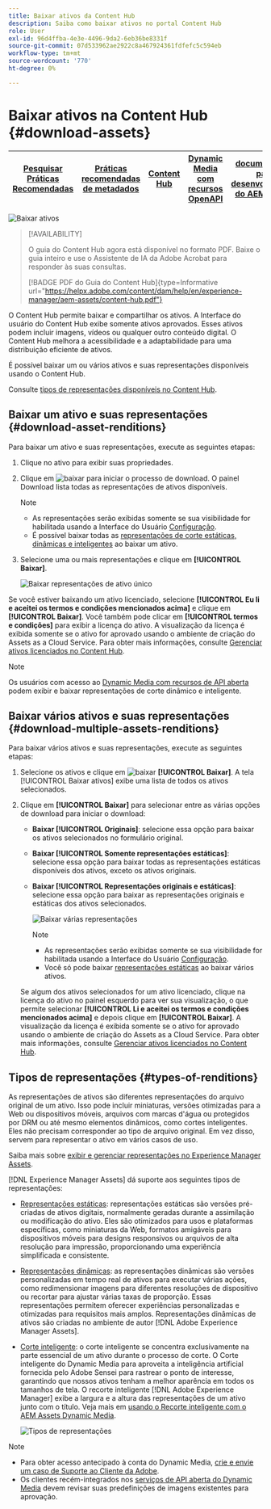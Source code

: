 ```yaml
---
title: Baixar ativos da Content Hub
description: Saiba como baixar ativos no portal Content Hub
role: User
exl-id: 96d4ffba-4e3e-4496-9da2-6eb36be8331f
source-git-commit: 07d533962ae2922c8a467924361fdfefc5c594eb
workflow-type: tm+mt
source-wordcount: '770'
ht-degree: 0%

---
```


# Baixar ativos na Content Hub {#download-assets}

| [Pesquisar Práticas Recomendadas](/help/assets/search-best-practices.md) | [Práticas recomendadas de metadados](/help/assets/metadata-best-practices.md) | [Content Hub](/help/assets/product-overview.md) | [Dynamic Media com recursos OpenAPI](/help/assets/dynamic-media-open-apis-overview.md) | [documentação para desenvolvedores do AEM Assets](https://developer.adobe.com/experience-cloud/experience-manager-apis/) |
| ------------- | --------------------------- |---------|----|-----|

<!-- ![Download assets](assets/download-asset.jpg) -->
![Baixar ativos](assets/download-asset-genstudio.jpeg)

>[!AVAILABILITY]
>
>O guia do Content Hub agora está disponível no formato PDF. Baixe o guia inteiro e use o Assistente de IA da Adobe Acrobat para responder às suas consultas.
>
>[!BADGE PDF do Guia do Content Hub]{type=Informative url="https://helpx.adobe.com/content/dam/help/en/experience-manager/aem-assets/content-hub.pdf"}

O Content Hub permite baixar e compartilhar os ativos. A Interface do usuário do Content Hub exibe somente ativos aprovados. Esses ativos podem incluir imagens, vídeos ou qualquer outro conteúdo digital. O Content Hub melhora a acessibilidade e a adaptabilidade para uma distribuição eficiente de ativos.

É possível baixar um ou vários ativos e suas representações disponíveis usando o Content Hub.

Consulte [tipos de representações disponíveis no Content Hub](#types-of-renditions).

## Baixar um ativo e suas representações {#download-asset-renditions}

Para baixar um ativo e suas representações, execute as seguintes etapas:

1. Clique no ativo para exibir suas propriedades.

1. Clique em ![baixar](/help/assets/assets/download-icon.svg) para iniciar o processo de download. O painel Download lista todas as representações de ativos disponíveis.

   >[!NOTE]
   >
   * As representações serão exibidas somente se sua visibilidade for habilitada usando a Interface do Usuário [Configuração](/help/assets/configure-content-hub-ui-options.md#renditions-content-hub).
   * É possível baixar todas as [representações de corte estáticas, dinâmicas e inteligentes](#types-of-renditions) ao baixar um ativo.

1. Selecione uma ou mais representações e clique em **[!UICONTROL Baixar]**.

   ![Baixar representações de ativo único](/help/assets/assets/download-single-asset-renditions.png)


Se você estiver baixando um ativo licenciado, selecione **[!UICONTROL Eu li e aceitei os termos e condições mencionados acima]** e clique em **[!UICONTROL Baixar]**. Você também pode clicar em **[!UICONTROL termos e condições]** para exibir a licença do ativo. A visualização da licença é exibida somente se o ativo for aprovado usando o ambiente de criação do Assets as a Cloud Service. Para obter mais informações, consulte [Gerenciar ativos licenciados no Content Hub](/help/assets/manage-licensed-assets-on-content-hub.md).

>[!NOTE]
>
Os usuários com acesso ao [Dynamic Media com recursos de API aberta](/help/assets/dynamic-media-open-apis-overview.md) podem exibir e baixar representações de corte dinâmico e inteligente.

## Baixar vários ativos e suas representações {#download-multiple-assets-renditions}

Para baixar vários ativos e suas representações, execute as seguintes etapas:

1. Selecione os ativos e clique em ![baixar](/help/assets/assets/download-icon.svg) **[!UICONTROL Baixar]**. A tela [!UICONTROL Baixar ativos] exibe uma lista de todos os ativos selecionados.
1. Clique em **[!UICONTROL Baixar]** para selecionar entre as várias opções de download para iniciar o download:

   * **Baixar [!UICONTROL Originais]**: selecione essa opção para baixar os ativos selecionados no formulário original.
   * **Baixar [!UICONTROL Somente representações estáticas]**: selecione essa opção para baixar todas as representações estáticas disponíveis dos ativos, exceto os ativos originais.
   * **Baixar [!UICONTROL Representações originais e estáticas]**: selecione essa opção para baixar as representações originais e estáticas dos ativos selecionados.

     ![Baixar várias representações](/help/assets/assets/download-multiple-renditions.png)

     >[!NOTE]
     >
     * As representações serão exibidas somente se sua visibilidade for habilitada usando a Interface do Usuário [Configuração](/help/assets/configure-content-hub-ui-options.md#renditions-content-hub).
     * Você só pode baixar [representações estáticas](#types-of-renditions) ao baixar vários ativos.

   Se algum dos ativos selecionados for um ativo licenciado, clique na licença do ativo no painel esquerdo para ver sua visualização, o que permite selecionar **[!UICONTROL Li e aceitei os termos e condições mencionados acima]** e depois clique em **[!UICONTROL Baixar]**. A visualização da licença é exibida somente se o ativo for aprovado usando o ambiente de criação do Assets as a Cloud Service. Para obter mais informações, consulte [Gerenciar ativos licenciados no Content Hub](/help/assets/manage-licensed-assets-on-content-hub.md).

   <!--![download-multiple-license](/help/assets/assets/download-multiple-license.png)-->

<!--1. On the Content Hub homepage, select the asset and click **Download**. The **Download assets** dialog box displays a license or list of licenses associated with the selected assets in the left pane. 
1. Click a license in the left pane to see its PDF in the middle pane and the associated assets with it in the right pane. The license PDF preview is displayed only if the license is approved in your Assets as a Cloud Service environment. [Approve the license PDFs](/help/assets/approve-assets-content-hub.md) of the selected assets to see their previews.
1. Optional: Click ![remove-icon](/help/assets/assets/remove-icon.svg) to remove a license from the dialog box.
1. Select **I have read and accept all the terms and conditions mentioned above.** 
1. Click **Download** to download the selected assets.-->

<!---This dialog box displays the list of licenses associated with the selected assets in the left pane. Select a license to preview its terms and conditions (in pdf format) in the middle pane and the preview of the associated assets to the license in the right. Reviewed licenses are highlighted in light blue.


The dialog box that displays depends on whether the download list includes expired assets or only non-expired assets. <br/>
**Download expired assets dialog box:** This dialog box displays the expired assets' preview along with their expiry date in the left pane. The expired assets' count out of total selected displays in the right pane. Click **Proceed with all assets** to download expired assets with other assets (if present). The Download assets dialog box displays. See the [Download assets dialog box](#Download-asset-dialog-box) to proceed further.
    
    >[!NOTE]
    >
    >[Enable the download option for expired assets](/help/assets/configure-content-hub-ui-options.md#expired-assets-content-hub) to download them. Only expired assets that have enabled downloading are available for download.

   <a id="Download-asset-dialog-box"></a> **Download assets dialog box:** This dialog box displays the list of licenses associated with the selected assets in the left pane. Select a license to preview its terms and conditions (in pdf format) in the middle pane and the associated assets' preview and their count in the right pane. Reviewed licenses are highlighted in light blue.

    >[!NOTE]
    >
    > The **Download Asset dialog box** previews licensing terms and conditions only for approved licenses. [Approve the assets' licenses](/help/assets/approve-assets-content-hub.md) before downloading them to preview their licensing terms in the **Download Asset dialog box**.

1. Click  ![remove-icon](/help/assets/assets/remove-icon.svg) to remove a license from the download dialog box. 

1. Accept the terms and conditions and then click **Download** to download assets associated with the available licenses in the left pane.-->
<!--![download-multiple-license](/help/assets/assets/download-multiple-license.png)-->

<!---
### Download non-licensed Assets {#download-non-licensed-assets}

 To download non-licensed assets, select the assets and click ![download](/help/assets/assets/download-icon.svg) from the top rail.-->


## Tipos de representações {#types-of-renditions}

As representações de ativos são diferentes representações do arquivo original de um ativo. Isso pode incluir miniaturas, versões otimizadas para a Web ou dispositivos móveis, arquivos com marcas d&#39;água ou protegidos por DRM ou até mesmo elementos dinâmicos, como cortes inteligentes. Eles não precisam corresponder ao tipo de arquivo original. Em vez disso, servem para representar o ativo em vários casos de uso.

Saiba mais sobre [exibir e gerenciar representações no Experience Manager Assets](/help/assets/renditions.md).

[!DNL Experience Manager Assets] dá suporte aos seguintes tipos de representações:

* [Representações estáticas](/help/assets/renditions.md#static-renditions): representações estáticas são versões pré-criadas de ativos digitais, normalmente geradas durante a assimilação ou modificação do ativo. Eles são otimizados para usos e plataformas específicas, como miniaturas da Web, formatos amigáveis para dispositivos móveis para designs responsivos ou arquivos de alta resolução para impressão, proporcionando uma experiência simplificada e consistente.

* [Representações dinâmicas](/help/assets/renditions.md#dynamic-renditions): as representações dinâmicas são versões personalizadas em tempo real de ativos para executar várias ações, como redimensionar imagens para diferentes resoluções de dispositivo ou recortar para ajustar várias taxas de proporção. Essas representações permitem oferecer experiências personalizadas e otimizadas para requisitos mais amplos. Representações dinâmicas de ativos são criadas no ambiente de autor [!DNL Adobe Experience Manager Assets].

* [Corte inteligente](/help/assets/dynamic-media/image-profiles.md#creating-image-profiles): o corte inteligente se concentra exclusivamente na parte essencial de um ativo durante o processo de corte. O Corte inteligente do Dynamic Media para aproveita a inteligência artificial fornecida pelo Adobe Sensei para rastrear o ponto de interesse, garantindo que nossos ativos tenham a melhor aparência em todos os tamanhos de tela. O recorte inteligente [!DNL Adobe Experience Manager] exibe a largura e a altura das representações de um ativo junto com o título. Veja mais em [usando o Recorte inteligente com o AEM Assets Dynamic Media](https://experienceleague.adobe.com/en/docs/experience-manager-learn/assets/dynamic-media/images/smart-crop-feature-video-use).

  ![Tipos de representações](/help/assets/assets/renditions-types.png)


>[!NOTE]
> 
* Para obter acesso antecipado à conta do Dynamic Media, [crie e envie um caso de Suporte ao Cliente da Adobe](https://helpx.adobe.com/br/enterprise/using/support-for-experience-cloud.html).
* Os clientes recém-integrados nos [serviços de API aberta do Dynamic Media](/help/assets/dynamic-media-open-apis-overview.md) devem revisar suas predefinições de imagens existentes para aprovação.



